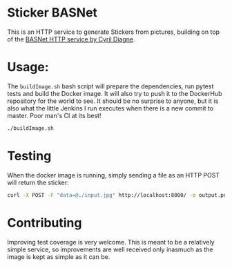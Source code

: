 # Sticker BASNet

This is an HTTP service to generate Stickers from pictures, building on top of the [BASNet HTTP 
service by Cyril Diagne](https://github.com/cyrildiagne/BASNet-http).

# Usage:

The `buildImage.sh` bash script will prepare the dependencies, run pytest tests and build the
Docker image. It will also try to push it to the DockerHub repository for the world to see. 
It should be no surprise to anyone, but it is also what the little Jenkins I run executes when
there is a new commit to master. Poor man's CI at its best!

```bash
./buildImage.sh
```

# Testing

When the docker image is running, simply sending a file as an HTTP POST will return the sticker:

```bash
curl -X POST -F "data=@./input.jpg" http://localhost:8000/ -o output.png
````

# Contributing

Improving test coverage is very welcome. This is meant to be a relatively simple service, so
improvements are well received only inasmuch as the image is kept as simple as it can be.


